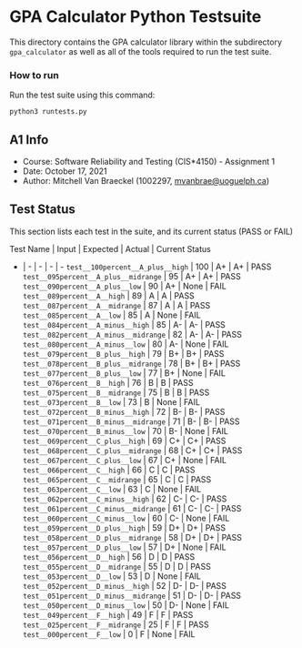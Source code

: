 # GPA Calculator Python Testsuite

This directory contains the GPA calculator library within the subdirectory
`gpa_calculator` as well as all of the tools required to run the test suite.


### How to run

Run the test suite using this command:

	python3 runtests.py

## A1 Info

 - Course: Software Reliability and Testing (CIS*4150) - Assignment 1
 - Date: October 17, 2021
 - Author: Mitchell Van Braeckel (1002297, mvanbrae@uoguelph.ca)


## Test Status

This section lists each test in the suite, and its current status (PASS or FAIL)

Test Name | Input | Expected | Actual | Current Status
- | - | - | - | -
`test__100percent__A_plus__high` | 100 | A+ | A+  | PASS
`test__095percent__A_plus__midrange` | 95 | A+ | A+ | PASS
`test__090percent__A_plus__low` | 90 | A+ | None | FAIL
`test__089percent__A__high` | 89 | A | A | PASS
`test__087percent__A__midrange` | 87 | A | A | PASS
`test__085percent__A__low` | 85 | A | None | FAIL
`test__084percent__A_minus__high` | 85 | A- | A- | PASS
`test__082percent__A_minus__midrange` | 82 | A- | A- | PASS
`test__080percent__A_minus__low` | 80 | A- | None | FAIL
`test__079percent__B_plus__high` | 79 | B+ | B+ | PASS
`test__078percent__B_plus__midrange` | 78 | B+ | B+ | PASS
`test__077percent__B_plus__low` | 77 | B+ | None | FAIL
`test__076percent__B__high` | 76 | B | B | PASS
`test__075percent__B__midrange` | 75 | B | B | PASS
`test__073percent__B__low` | 73 | B | None | FAIL
`test__072percent__B_minus__high` | 72 | B- | B- | PASS
`test__071percent__B_minus__midrange` | 71 | B- | B- | PASS
`test__070percent__B_minus__low` | 70 | B- | None | FAIL
`test__069percent__C_plus__high` | 69 | C+ | C+ | PASS
`test__068percent__C_plus__midrange` | 68 | C+ | C+ | PASS
`test__067percent__C_plus__low` | 67 | C+ | None | FAIL
`test__066percent__C__high` | 66 | C | C | PASS
`test__065percent__C__midrange` | 65 | C | C | PASS
`test__063percent__C__low` | 63 | C | None | FAIL
`test__062percent__C_minus__high` | 62 | C- | C- | PASS
`test__061percent__C_minus__midrange` | 61 | C- | C- | PASS
`test__060percent__C_minus__low` | 60 | C- | None | FAIL
`test__059percent__D_plus__high` | 59 | D+ | D+ | PASS
`test__058percent__D_plus__midrange` | 58 | D+ | D+ | PASS
`test__057percent__D_plus__low` | 57 | D+ | None | FAIL
`test__056percent__D__high` | 56 | D | D | PASS
`test__055percent__D__midrange` | 55 | D | D | PASS
`test__053percent__D__low` | 53 | D | None | FAIL
`test__052percent__D_minus__high` | 52 | D- | D- | PASS
`test__051percent__D_minus__midrange` | 51 | D- | D- | PASS
`test__050percent__D_minus__low` | 50 | D- | None | FAIL
`test__049percent__F__high` | 49 | F | F | PASS
`test__025percent__F__midrange` | 25 | F | F | PASS
`test__000percent__F__low` | 0 | F | None | FAIL
